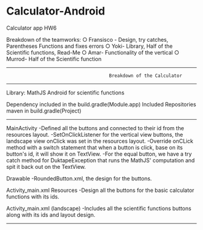 # Calculator-Android
Calculator app HW6


Breakdown of the teamworks:
○ Fransisco - Design, try catches, Parentheses Functions and fixes errors
○ Yoki- Library, Half of the Scientific functions, Read-Me
○ Amar- Functionality of the vertical
○ Murrod- Half of the Scientific function

------------------------------------------------------------------------------------------------------------------------------
                                          Breakdown of the Calculator 
------------------------------------------------------------------------------------------------------------------------------

Library: MathJS Android for scientific functions

Dependency included in the build.gradle(Module.app)
Included Repositories maven in build.gradle(Project)

-----------------------------------------------------

MainActivity
-Defined all the buttons and connected to their id from the resources layout.
-SetOnClickListener for the vertical view buttons, the landscape view onClick was set in the resources layout.
-Override onCLick method with a switch statement that when a button is click, base on its button's id, it will show it on TextView.
-For the equal button, we have a try catch method for DuktapeException that runs the MathJS' computation and spit it back out on the TextView.

Drawable
-RoundedButton.xml, the design for the buttons.

Activity_main.xml Resources
-Design all the buttons for the basic calculator functions with its ids.

Activity_main.xml (landscape)
-Includes all the scientific functions buttons along with its ids and layout design.

-------------------------------------------------------------------------------------------
